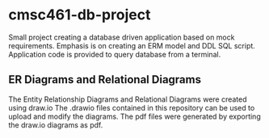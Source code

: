 # cmsc461-db-project
Small project creating a database driven application based on mock requirements.
Emphasis is on creating an ERM model and DDL SQL script.
Application code is provided to query database from a terminal.

## ER Diagrams and Relational Diagrams
The Entity Relationship Diagrams and Relational Diagrams were created using draw.io
The .drawio files contained in this repository can be used to upload and modify the diagrams.
The pdf files were generated by exporting the draw.io diagrams as pdf.
